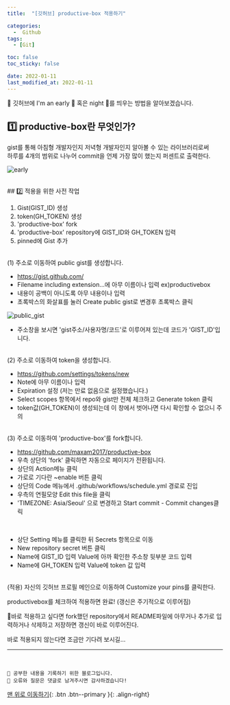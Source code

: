 ```yaml
---
title:  "[깃허브] productive-box 적용하기" 

categories:
  -  Github 
tags:
  - [Git]

toc: false
toc_sticky: false

date: 2022-01-11
last_modified_at: 2022-01-11
---
```


🔔 깃허브에 I'm an early 🐤 혹은 night 🦉를 띄우는 방법을 알아보겠습니다.

## 1️⃣ productive-box란 무엇인가?
gist를 통해 아침형 개발자인지 저녁형 개발자인지 알아볼 수 있는 라이브러리로써  
하루를 4개의 범위로 나누어 commit을 언제 가장 많이 했는지 퍼센트로 출력한다.

![early](https://user-images.githubusercontent.com/45157347/148918595-81a76a09-6210-4322-8a43-37c1e74b77bf.JPG)

<br>
## 2️⃣ 적용을 위한 사전 작업  

1. Gist(GIST_ID) 생성
2. token(GH_TOKEN) 생성
3. 'productive-box' fork
4. 'productive-box' repository에 GIST_ID와 GH_TOKEN 입력
5. pinned에 Gist 추가

<br>
(1) 주소로 이동하여 public gist를 생성합니다.

- <https://gist.github.com/>
- Filename including extension...에 아무 이름이나 입력 ex)productivebox  
- 내용이 공백이 아니도록 아무 내용이나 입력  
- 초록박스의 화살표를 눌러 Create public gist로 변경후 초록박스 클릭  

![public_gist](https://user-images.githubusercontent.com/45157347/148921530-3bb5d52d-a3ba-4965-8ca8-3b81a187684f.JPG)

- 주소창을 보시면 'gist주소/사용자명/코드'로 이루어져 있는데 코드가 'GIST_ID'입니다.

<br>
(2) 주소로 이동하여 token을 생성합니다.

- <https://github.com/settings/tokens/new>
- Note에 아무 이름이나 입력
- Expiration 설정 (저는 만료 없음으로 설정했습니다.)
- Select scopes 항목에서 repo와 gist만 전체 체크하고 Generate token 클릭
- token값(GH_TOKEN)이 생성되는데 이 창에서 벗어나면 다시 확인할 수 없으니 주의


<br>
(3) 주소로 이동하여 'productive-box'를 fork합니다.

- <https://github.com/maxam2017/productive-box>
- 우측 상단의 'fork' 클릭하면 자동으로 페이지가 전환됩니다.
- 상단의 Action메뉴 클릭
- 가로로 기다란 ~enable 버튼 클릭
- 상단의 Code 메뉴에서 .github/workflows/schedule.yml 경로로 진입
- 우측의 연필모양 Edit this file을 클릭
- 'TIMEZONE: Asia/Seoul' 으로 변경하고 Start commit - Commit changes클릭 

<br>

- 상단 Setting 메뉴를 클릭한 뒤 Secrets 항목으로 이동
- New repository secret 버튼 클릭
- Name에 GIST_ID 입력 Value에 아까 확인한 주소창 뒷부분 코드 입력
- Name에 GH_TOKEN 입력 Value에 token 값 입력

<br>
(적용) 자신의 깃허브 프로필 메인으로 이동하여 Customize your pins를 클릭한다.  

productivebox를 체크하여 적용하면 완료! (갱신은 주기적으로 이루어짐)

📌바로 적용하고 싶다면 fork했던 repository에서 README파일에 아무거나 추가로 입력하거나 삭제하고 저장하면 갱신이 바로 이루어진다.

바로 적용되지 않는다면 조금만 기다려 보시길...




***
<br>

    💾 공부한 내용을 기록하기 위한 블로그입니다.
    📄 오류와 질문은 댓글로 남겨주시면 감사하겠습니다!


[맨 위로 이동하기](#){: .btn .btn--primary }{: .align-right}